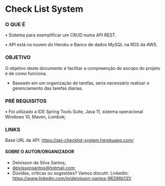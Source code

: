 # Check List System

### O QUE É
• Sistema para exemplificar um CRUD numa API REST.

• API está na nuvem do Heroku e Banco de dados MySQL na RDS da AWS.

### OBJETIVO
O objetivo deste documento é facilitar a compreenção do escopo do projeto e de como funciona.

- Baseado em um organização de tarefas, seria necessário realizar o gerenciamento das tarefas diarias.



### PRÉ REQUISITOS
• Foi utilizado a IDE Spring Tools Suite, Java 11, sistema operacional Windows 10, Maven, Lombok;

### LINKS
Base URL da API: https://api-checklist-system.herokuapp.com/


#### SOBRE O AUTOR/ORGANIZADOR
* Deivisson da Silva Santos;
* deivissonsantos@hotmail.com;
* Dúvidas, criticas ou sugestões? Vamos discutir. Linkedin: https://www.linkedin.com/in/deivisson-santos-96296b131/

